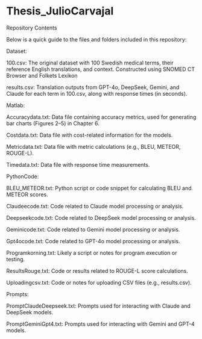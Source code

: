# Thesis_JulioCarvajal

Repository Contents

Below is a quick guide to the files and folders included in this repository:




Dataset:

100.csv: The original dataset with 100 Swedish medical terms, their reference English translations, and context. Constructed using SNOMED CT Browser and Folkets Lexikon

results.csv: Translation outputs from GPT-4o, DeepSeek, Gemini, and Claude for each term in 100.csv, along with response times (in seconds).



Matlab:

Accuracydata.txt: Data file containing accuracy metrics, used for generating bar charts (Figures 2–5) in Chapter 6.

Costdata.txt: Data file with cost-related information for the models.

Metricdata.txt: Data file with metric calculations (e.g., BLEU, METEOR, ROUGE-L).

Timedata.txt: Data file with response time measurements.




PythonCode:

BLEU_METEOR.txt: Python script or code snippet for calculating BLEU and METEOR scores.

Claudeecode.txt: Code related to Claude model processing or analysis.

Deepseekcode.txt: Code related to DeepSeek model processing or analysis.

Geminicode.txt: Code related to Gemini model processing or analysis.

Gpt4ocode.txt: Code related to GPT-4o model processing or analysis.

Programkorning.txt: Likely a script or notes for program execution or testing.

ResultsRouge.txt: Code or results related to ROUGE-L score calculations.

Uploadingcsv.txt: Code or notes for uploading CSV files (e.g., results.csv).




Prompts:

PromptClaudeDeepseek.txt: Prompts used for interacting with Claude and DeepSeek models.

PromptGeminiGpt4.txt: Prompts used for interacting with Gemini and GPT-4 models.

